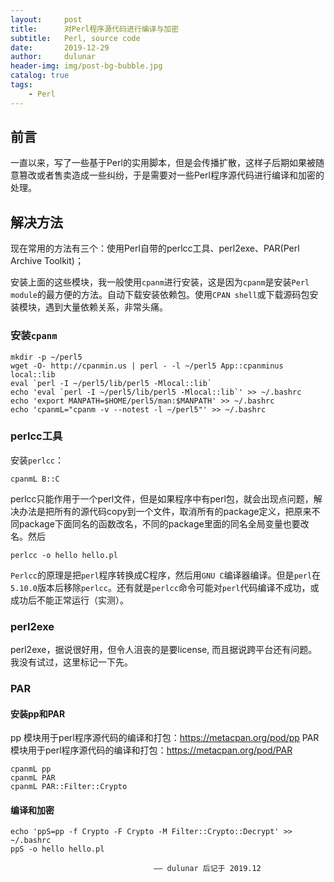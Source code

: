 ```yaml
---
layout:     post
title:      对Perl程序源代码进行编译与加密
subtitle:   Perl, source code
date:       2019-12-29
author:     dulunar
header-img: img/post-bg-bubble.jpg
catalog: true
tags:
    - Perl
---
```


## 前言
一直以来，写了一些基于Perl的实用脚本，但是会传播扩散，这样子后期如果被随意篡改或者售卖造成一些纠纷，于是需要对一些Perl程序源代码进行编译和加密的处理。

## 解决方法
现在常用的方法有三个：使用Perl自带的perlcc工具、perl2exe、PAR(Perl Archive Toolkit)；

安装上面的这些模块，我一般使用`cpanm`进行安装，这是因为`cpanm`是安装`Perl module`的最方便的方法。自动下载安装依赖包。使用`CPAN shell`或下载源码包安装模块，遇到大量依赖关系，非常头痛。

### 安装`cpanm`
```shell
mkdir -p ~/perl5
wget -O- http://cpanmin.us | perl - -l ~/perl5 App::cpanminus local::lib
eval `perl -I ~/perl5/lib/perl5 -Mlocal::lib`
echo 'eval `perl -I ~/perl5/lib/perl5 -Mlocal::lib`' >> ~/.bashrc
echo 'export MANPATH=$HOME/perl5/man:$MANPATH' >> ~/.bashrc
echo 'cpanmL="cpanm -v --notest -l ~/perl5"' >> ~/.bashrc
```

### perlcc工具
安装`perlcc`：
```shell
cpanmL B::C
```

perlcc只能作用于一个perl文件，但是如果程序中有perl包，就会出现点问题，解决办法是把所有的源代码copy到一个文件，取消所有的package定义，把原来不同package下面同名的函数改名，不同的package里面的同名全局变量也要改名。然后
```shell
perlcc -o hello hello.pl
```
`Perlcc`的原理是把`perl`程序转换成C程序，然后用`GNU C`编译器编译。但是`perl`在`5.10.0`版本后移除`perlcc`。还有就是`perlcc`命令可能对`perl`代码编译不成功，或成功后不能正常运行（实测）。

### perl2exe
perl2exe，据说很好用，但令人沮丧的是要license, 而且据说跨平台还有问题。
我没有试过，这里标记一下先。

### PAR
#### 安装pp和PAR
pp 模块用于perl程序源代码的编译和打包：https://metacpan.org/pod/pp
PAR 模块用于perl程序源代码的编译和打包：https://metacpan.org/pod/PAR
```shell
cpanmL pp
cpanmL PAR
cpanmL PAR::Filter::Crypto
```
#### 编译和加密
```shell
echo 'ppS=pp -f Crypto -F Crypto -M Filter::Crypto::Decrypt' >> ~/.bashrc
ppS -o hello hello.pl
```

									—— dulunar 后记于 2019.12